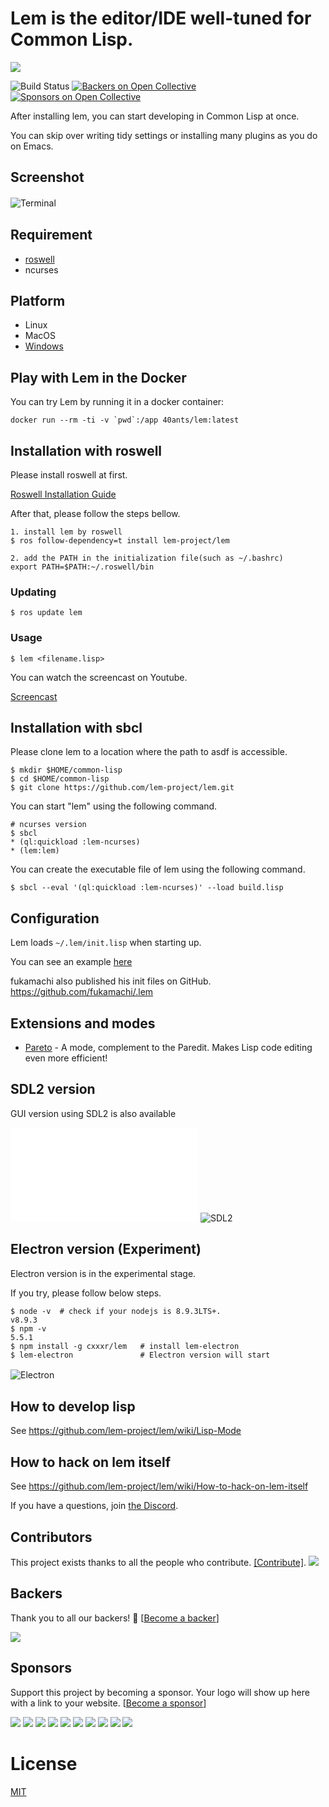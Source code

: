 # Lem is the editor/IDE well-tuned for Common Lisp.

![](https://github.com/Shinmera/lem-icon/blob/gh-pages/icon-blue.svg)

![Build Status](https://github.com/lem-project/lem/workflows/CI/badge.svg)
[![Backers on Open Collective](https://opencollective.com/lem/backers/badge.svg)](#backers) [![Sponsors on Open Collective](https://opencollective.com/lem/sponsors/badge.svg)](#sponsors)

After installing lem, you can start developing in Common Lisp at once. 

You can skip over writing tidy settings or installing many plugins as you do on Emacs.

## Screenshot
![Terminal](screenshots/terminal.png)　　

## Requirement
- [roswell](https://github.com/roswell/roswell)
- ncurses

## Platform
- Linux
- MacOS
- [Windows](https://github.com/lem-project/lem/wiki/Windows-Platform)

## Play with Lem in the Docker

You can try Lem by running it in a docker container:

```
docker run --rm -ti -v `pwd`:/app 40ants/lem:latest
```

## Installation with roswell

Please install roswell at first.

[Roswell Installation Guide](https://github.com/roswell/roswell/wiki/Installation)

After that, please follow the steps bellow.

```
1. install lem by roswell
$ ros follow-dependency=t install lem-project/lem

2. add the PATH in the initialization file(such as ~/.bashrc)
export PATH=$PATH:~/.roswell/bin
```

### Updating

```
$ ros update lem
```

### Usage

```
$ lem <filename.lisp>
```

You can watch the screencast on Youtube.

[Screencast](https://youtu.be/YkSJ3p7Z9H0)

## Installation with sbcl

Please clone lem to a location where the path to asdf is accessible.

```
$ mkdir $HOME/common-lisp
$ cd $HOME/common-lisp
$ git clone https://github.com/lem-project/lem.git
```

You can start "lem" using the following command.
```
# ncurses version
$ sbcl
* (ql:quickload :lem-ncurses)
* (lem:lem)
```

You can create the executable file of lem using the following command.
```
$ sbcl --eval '(ql:quickload :lem-ncurses)' --load build.lisp
```

## Configuration

Lem loads `~/.lem/init.lisp` when starting up.

You can see an example [here](https://github.com/Fedreg/.lem/blob/master/init.lisp)

fukamachi also published his init files on GitHub.
https://github.com/fukamachi/.lem

## Extensions and modes

* [Pareto](https://github.com/40ants/lem-pareto) - A mode, complement to the Paredit. Makes Lisp code editing even more efficient!

## SDL2 version
GUI version using SDL2 is also available

![Install](./frontends/sdl2/README.md)
![SDL2](screenshots/sdl2.png)

## Electron version (Experiment)
Electron version is in the experimental stage.

If you try, please follow below steps.

```
$ node -v  # check if your nodejs is 8.9.3LTS+.
v8.9.3
$ npm -v
5.5.1
$ npm install -g cxxxr/lem   # install lem-electron
$ lem-electron               # Electron version will start
```

![Electron](screenshots/electron.png)　　

## How to develop lisp
See https://github.com/lem-project/lem/wiki/Lisp-Mode

## How to hack on lem itself
See https://github.com/lem-project/lem/wiki/How-to-hack-on-lem-itself

If you have a questions, join [the Discord](https://discord.gg/NHzqbw4zVR).

## Contributors

This project exists thanks to all the people who contribute. [[Contribute]](CONTRIBUTING.md).
<a href="graphs/contributors"><img src="https://opencollective.com/lem/contributors.svg?width=890" /></a>

## Backers

Thank you to all our backers! 🙏 [[Become a backer](https://opencollective.com/lem#backer)]

<a href="https://opencollective.com/lem#backers" target="_blank"><img src="https://opencollective.com/lem/backers.svg?width=890"></a>


## Sponsors

Support this project by becoming a sponsor. Your logo will show up here with a link to your website. [[Become a sponsor](https://opencollective.com/lem#sponsor)]

<a href="https://opencollective.com/lem/sponsor/0/website" target="_blank"><img src="https://opencollective.com/lem/sponsor/0/avatar.svg"></a>
<a href="https://opencollective.com/lem/sponsor/1/website" target="_blank"><img src="https://opencollective.com/lem/sponsor/1/avatar.svg"></a>
<a href="https://opencollective.com/lem/sponsor/2/website" target="_blank"><img src="https://opencollective.com/lem/sponsor/2/avatar.svg"></a>
<a href="https://opencollective.com/lem/sponsor/3/website" target="_blank"><img src="https://opencollective.com/lem/sponsor/3/avatar.svg"></a>
<a href="https://opencollective.com/lem/sponsor/4/website" target="_blank"><img src="https://opencollective.com/lem/sponsor/4/avatar.svg"></a>
<a href="https://opencollective.com/lem/sponsor/5/website" target="_blank"><img src="https://opencollective.com/lem/sponsor/5/avatar.svg"></a>
<a href="https://opencollective.com/lem/sponsor/6/website" target="_blank"><img src="https://opencollective.com/lem/sponsor/6/avatar.svg"></a>
<a href="https://opencollective.com/lem/sponsor/7/website" target="_blank"><img src="https://opencollective.com/lem/sponsor/7/avatar.svg"></a>
<a href="https://opencollective.com/lem/sponsor/8/website" target="_blank"><img src="https://opencollective.com/lem/sponsor/8/avatar.svg"></a>
<a href="https://opencollective.com/lem/sponsor/9/website" target="_blank"><img src="https://opencollective.com/lem/sponsor/9/avatar.svg"></a>



# License
[MIT](https://github.com/lem-project/lem/blob/master/LICENCE)
